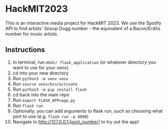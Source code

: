 # HackMIT2023

This is an interactive media project for HackMIT 2023. We use the Spotify API to find artists' Snoop Dogg number - the equivalent of a Bacon/Erdős number for music artists. 

## Instructions
1. In terminal, run ```mkdir flask_application``` (or whatever directory you want to use for your venv)
2. cd into your new directory
3. Run ```python3 -m venv venv```
4. Run ```source venv/bin/activate```
5. Run ```python3 -m pip install flask```
6. cd back into the main repo
7. Run ```export FLASK_APP=app.py```
8. Run ```flask run```
9. Optionally, you can add arguments to flask run, such as choosing what port to use (e.g. ```flask run -p 8888```)
10. Navigate to http://127.0.0.1:[port_number] to try out the app!
